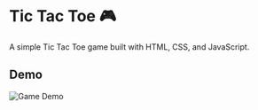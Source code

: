# Tic Tac Toe 🎮

A simple Tic Tac Toe game built with HTML, CSS, and JavaScript.

## Demo
![Game Demo](https://s3.ezgif.com/tmp/ezgif-37896982458dfb.gif)

